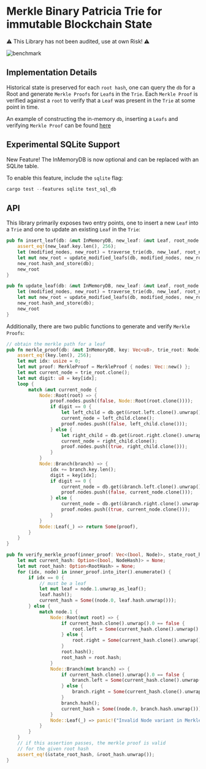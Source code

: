 # Merkle Binary Patricia Trie for immutable Blockchain State

:warning: This Library has not been audited, use at own Risk! :warning:

![benchmark](https://github.com/jonas089/jonas089-trie/blob/master/resources/simple-bench.png)

## Implementation Details

Historical state is preserved for each `root hash`, one can query the `db` for a Root and generate `Merkle Proofs` for `Leaf`s in the `Trie`.
Each `Merkle Proof` is verified against a `root` to verify that a `Leaf` was present in the `Trie` at some point in time.

An example of constructing the in-memory `db`, inserting a `Leafs` and verifying `Merkle Proof` can be found [here](https://github.com/jonas089/jonas089-trie/blob/master/src/merkle.rs)

## Experimental SQLite Support
New Feature! The InMemoryDB is now optional and can be replaced with an SQLite table.

To enable this feature, include the `sqlite` flag:

```rust
cargo test --features sqlite test_sql_db
```


## API

This library primarily exposes two entry points, one to insert a new `Leaf` into a `Trie` and one to update an existing `Leaf` in the `Trie`:

```rust
pub fn insert_leaf(db: &mut InMemoryDB, new_leaf: &mut Leaf, root_node: Node) -> Root {
    assert_eq!(new_leaf.key.len(), 256);
    let (modified_nodes, new_root) = traverse_trie(db, new_leaf, root_node, false);
    let mut new_root = update_modified_leafs(db, modified_nodes, new_root);
    new_root.hash_and_store(db);
    new_root
}

pub fn update_leaf(db: &mut InMemoryDB, new_leaf: &mut Leaf, root_node: Node) -> Root {
    let (modified_nodes, new_root) = traverse_trie(db, new_leaf, root_node, true);
    let mut new_root = update_modified_leafs(db, modified_nodes, new_root);
    new_root.hash_and_store(db);
    new_root
}
```

Additionally, there are two public functions to generate and verify `Merkle Proofs`:

```rust
// obtain the merkle path for a leaf
pub fn merkle_proof(db: &mut InMemoryDB, key: Vec<u8>, trie_root: Node) -> Option<MerkleProof> {
    assert_eq!(key.len(), 256);
    let mut idx: usize = 0;
    let mut proof: MerkleProof = MerkleProof { nodes: Vec::new() };
    let mut current_node = trie_root.clone();
    let mut digit: u8 = key[idx];
    loop {
        match &mut current_node {
            Node::Root(root) => {
                proof.nodes.push((false, Node::Root(root.clone())));
                if digit == 0 {
                    let left_child = db.get(&root.left.clone().unwrap()).unwrap();
                    current_node = left_child.clone();
                    proof.nodes.push((false, left_child.clone()));
                } else {
                    let right_child = db.get(&root.right.clone().unwrap()).unwrap();
                    current_node = right_child.clone();
                    proof.nodes.push((true, right_child.clone()));
                }
            }
            Node::Branch(branch) => {
                idx += branch.key.len();
                digit = key[idx];
                if digit == 0 {
                    current_node = db.get(&branch.left.clone().unwrap()).unwrap().clone();
                    proof.nodes.push((false, current_node.clone()));
                } else {
                    current_node = db.get(&branch.right.clone().unwrap()).unwrap().clone();
                    proof.nodes.push((true, current_node.clone()));
                }
            }
            Node::Leaf(_) => return Some(proof),
        }
    }
}

pub fn verify_merkle_proof(inner_proof: Vec<(bool, Node)>, state_root_hash: RootHash) {
    let mut current_hash: Option<(bool, NodeHash)> = None;
    let mut root_hash: Option<RootHash> = None;
    for (idx, node) in inner_proof.into_iter().enumerate() {
        if idx == 0 {
            // must be a leaf
            let mut leaf = node.1.unwrap_as_leaf();
            leaf.hash();
            current_hash = Some((node.0, leaf.hash.unwrap()));
        } else {
            match node.1 {
                Node::Root(mut root) => {
                    if current_hash.clone().unwrap().0 == false {
                        root.left = Some(current_hash.clone().unwrap().1);
                    } else {
                        root.right = Some(current_hash.clone().unwrap().1);
                    }
                    root.hash();
                    root_hash = root.hash;
                }
                Node::Branch(mut branch) => {
                    if current_hash.clone().unwrap().0 == false {
                        branch.left = Some(current_hash.clone().unwrap().1);
                    } else {
                        branch.right = Some(current_hash.clone().unwrap().1);
                    }
                    branch.hash();
                    current_hash = Some((node.0, branch.hash.unwrap()));
                }
                Node::Leaf(_) => panic!("Invalid Node variant in Merkle Proof"),
            }
        }
    }
    // if this assertion passes, the merkle proof is valid
    // for the given root hash
    assert_eq!(&state_root_hash, &root_hash.unwrap());
}

```

